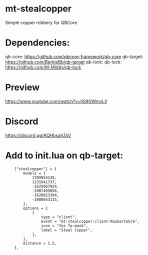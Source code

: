 # mt-stealcopper
Simple copper robbery for QBCore

# Dependencies:
qb-core: https://github.com/qbcore-framework/qb-core
qb-target: https://github.com/BerkieBb/qb-target
qb-lock: qb-lock: https://github.com/M-Middy/qb-lock

# Preview
https://www.youtube.com/watch?v=tjS9GWmvLII

# Discord
https://discord.gg/AQHbsahZsV 

# Add to init.lua on qb-target:
```
	["stealcopper"] = {
        models = {
            1709954128,
			1131941737,
			-1625667924,
			-2007495856,
			-1620823304,
			-2008643115,
        },
        options = {
            {
                type = "client",
                event = "mt-stealcopper:client:RoubarCobre",
                icon = "fas fa-mask",
                label = "Steal Copper",
            },
        },
        distance = 1.5,
    },
```
